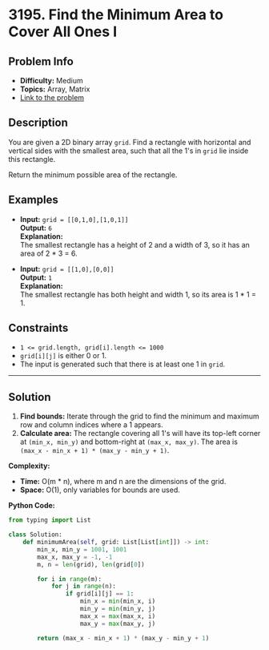 # 3195. Find the Minimum Area to Cover All Ones I

## Problem Info

- **Difficulty:** Medium
- **Topics:** Array, Matrix
- [Link to the problem](https://leetcode.com/problems/find-the-minimum-area-to-cover-all-ones-i/)

## Description

You are given a 2D binary array `grid`. Find a rectangle with horizontal and vertical sides with the smallest area, such that all the 1's in `grid` lie inside this rectangle.

Return the minimum possible area of the rectangle.

## Examples

- **Input:** `grid = [[0,1,0],[1,0,1]]`  
  **Output:** `6`  
  **Explanation:**  
  The smallest rectangle has a height of 2 and a width of 3, so it has an area of 2 * 3 = 6.

- **Input:** `grid = [[1,0],[0,0]]`  
  **Output:** `1`  
  **Explanation:**  
  The smallest rectangle has both height and width 1, so its area is 1 * 1 = 1.

## Constraints

- `1 <= grid.length, grid[i].length <= 1000`
- `grid[i][j]` is either 0 or 1.
- The input is generated such that there is at least one 1 in `grid`.

---

## Solution

1. **Find bounds:** Iterate through the grid to find the minimum and maximum row and column indices where a 1 appears.
2. **Calculate area:** The rectangle covering all 1's will have its top-left corner at `(min_x, min_y)` and bottom-right at `(max_x, max_y)`. The area is `(max_x - min_x + 1) * (max_y - min_y + 1)`.

**Complexity:**
- **Time:** O(m * n), where m and n are the dimensions of the grid.
- **Space:** O(1), only variables for bounds are used.

**Python Code:**

```python
from typing import List

class Solution:
    def minimumArea(self, grid: List[List[int]]) -> int:
        min_x, min_y = 1001, 1001
        max_x, max_y = -1, -1
        m, n = len(grid), len(grid[0])

        for i in range(m):
            for j in range(n):
                if grid[i][j] == 1:
                    min_x = min(min_x, i)
                    min_y = min(min_y, j)
                    max_x = max(max_x, i)
                    max_y = max(max_y, j)

        return (max_x - min_x + 1) * (max_y - min_y + 1)
```